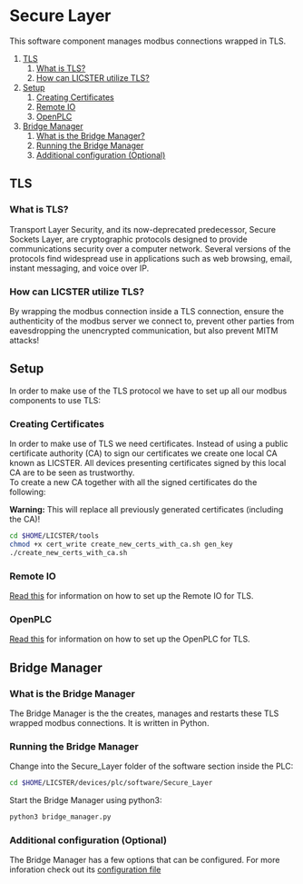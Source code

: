 # Secure Layer
This software component manages modbus connections wrapped in TLS.

1. [TLS](#tls)
   1. [What is TLS?](#what-is-tls)
   2. [How can LICSTER utilize TLS?](#how-can-licster-utilize-tls)
2. [Setup](#setup)
   1. [Creating Certificates](#creating-certificates)
   2. [Remote IO](#remote-io)
   3. [OpenPLC](#openplc)
3. [Bridge Manager](#bridge-manager)
   1. [What is the Bridge Manager?](#what-is-the-bridge-manager)
   2. [Running the Bridge Manager](#running-the-bridge-manager)
   3. [Additional configuration (Optional)](#additional-configuration-optional)

## TLS
### What is TLS?
Transport Layer Security, and its now-deprecated predecessor, Secure Sockets Layer, are cryptographic protocols designed to provide communications security over a computer network. Several versions of the protocols find widespread use in applications such as web browsing, email, instant messaging, and voice over IP.

### How can LICSTER utilize TLS?
By wrapping the modbus connection inside a TLS connection, ensure the authenticity of the modbus server we connect to, prevent other parties from eavesdropping the unencrypted communication, but also prevent MITM attacks!

## Setup
In order to make use of the TLS protocol we have to set up all our modbus components to use TLS:

### Creating Certificates
In order to make use of TLS we need certificates. Instead of using a public certificate authority (CA) to sign our certificates we create one local CA known as LICSTER. All devices presenting certificates signed by this local CA are to be seen as trustworthy.  
To create a new CA together with all the signed certificates do the following:

**Warning:** This will replace all previously generated certificates (including the CA)!

```sh
cd $HOME/LICSTER/tools
chmod +x cert_write create_new_certs_with_ca.sh gen_key
./create_new_certs_with_ca.sh
```

### Remote IO
[Read this](/devices/remote_io/software/README.md#building-tls-optional) for information on how to set up the Remote IO for TLS.

### OpenPLC
[Read this](/devices/plc/README.md#running-the-openplc-in-tls-mode) for information on how to set up the OpenPLC for TLS.

## Bridge Manager
### What is the Bridge Manager
The Bridge Manager is the the creates, manages and restarts these TLS wrapped modbus connections. It is written in Python.

### Running the Bridge Manager
Change into the Secure_Layer folder of the software section inside the PLC:
```sh
cd $HOME/LICSTER/devices/plc/software/Secure_Layer
```

Start the Bridge Manager using python3:
```sh
python3 bridge_manager.py
```

### Additional configuration (Optional)
The Bridge Manager has a few options that can be configured. For more inforation check out its [configuration file](config.ini)